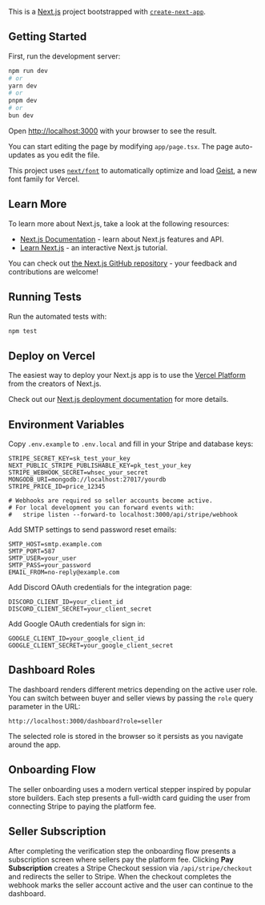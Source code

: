 This is a [Next.js](https://nextjs.org) project bootstrapped with [`create-next-app`](https://nextjs.org/docs/app/api-reference/cli/create-next-app).

## Getting Started

First, run the development server:

```bash
npm run dev
# or
yarn dev
# or
pnpm dev
# or
bun dev
```

Open [http://localhost:3000](http://localhost:3000) with your browser to see the result.

You can start editing the page by modifying `app/page.tsx`. The page auto-updates as you edit the file.

This project uses [`next/font`](https://nextjs.org/docs/app/building-your-application/optimizing/fonts) to automatically optimize and load [Geist](https://vercel.com/font), a new font family for Vercel.

## Learn More

To learn more about Next.js, take a look at the following resources:

- [Next.js Documentation](https://nextjs.org/docs) - learn about Next.js features and API.
- [Learn Next.js](https://nextjs.org/learn) - an interactive Next.js tutorial.

You can check out [the Next.js GitHub repository](https://github.com/vercel/next.js) - your feedback and contributions are welcome!

## Running Tests

Run the automated tests with:

```bash
npm test
```

## Deploy on Vercel

The easiest way to deploy your Next.js app is to use the [Vercel Platform](https://vercel.com/new?utm_medium=default-template&filter=next.js&utm_source=create-next-app&utm_campaign=create-next-app-readme) from the creators of Next.js.

Check out our [Next.js deployment documentation](https://nextjs.org/docs/app/building-your-application/deploying) for more details.

## Environment Variables

Copy `.env.example` to `.env.local` and fill in your Stripe and database keys:

```text
STRIPE_SECRET_KEY=sk_test_your_key
NEXT_PUBLIC_STRIPE_PUBLISHABLE_KEY=pk_test_your_key
STRIPE_WEBHOOK_SECRET=whsec_your_secret
MONGODB_URI=mongodb://localhost:27017/yourdb
STRIPE_PRICE_ID=price_12345

# Webhooks are required so seller accounts become active.
# For local development you can forward events with:
#   stripe listen --forward-to localhost:3000/api/stripe/webhook
```

Add SMTP settings to send password reset emails:

```text
SMTP_HOST=smtp.example.com
SMTP_PORT=587
SMTP_USER=your_user
SMTP_PASS=your_password
EMAIL_FROM=no-reply@example.com
```

Add Discord OAuth credentials for the integration page:

```text
DISCORD_CLIENT_ID=your_client_id
DISCORD_CLIENT_SECRET=your_client_secret
```

Add Google OAuth credentials for sign in:

```text
GOOGLE_CLIENT_ID=your_google_client_id
GOOGLE_CLIENT_SECRET=your_google_client_secret
```

## Dashboard Roles

The dashboard renders different metrics depending on the active user role. You
can switch between buyer and seller views by passing the `role` query parameter
in the URL:

```text
http://localhost:3000/dashboard?role=seller
```

The selected role is stored in the browser so it persists as you navigate around
the app.

## Onboarding Flow

The seller onboarding uses a modern vertical stepper inspired by popular store
builders. Each step presents a full-width card guiding the user from connecting
Stripe to paying the platform fee.

## Seller Subscription

After completing the verification step the onboarding flow presents a
subscription screen where sellers pay the platform fee. Clicking **Pay
Subscription** creates a Stripe Checkout session via `/api/stripe/checkout` and
redirects the seller to Stripe. When the checkout completes the webhook marks
the seller account active and the user can continue to the dashboard.
